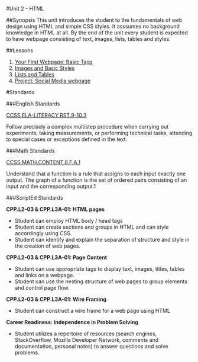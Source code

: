 #Unit 2 - HTML

##Synopsis
This unit introduces the student to the fundamentals of web design using HTML and simple CSS styles. It asssumes no background knowledge in HTML at all. By the end of the unit every student is expected to have webpage consisting of text, images, lists, tables and styles. 

##Lessons

1. [Your First Webpage: Basic Tags](lessons/1-BasicTags)
2. [Images and Basic Styles](lessons/2-ImageStyles)
3. [Lists and Tables](lessons/3-listTable)
3. [Project: Social Media webpage](lessons/4-project)
  
#Standards

###English Standards
 
[CCSS.ELA-LITERACY.RST.9-10.3](http://www.corestandards.org/ELA-Literacy/RST/9-10/3/)

Follow precisely a complex multistep procedure when carrying out experiments, taking measurements, or performing technical tasks, attending to special cases or exceptions defined in the text.

###Math Standards
 
[CCSS.MATH.CONTENT.8.F.A.1](http://www.corestandards.org/Math/Content/8/F/A/1/)

Understand that a function is a rule that assigns to each input exactly one output. The graph of a function is the set of ordered pairs consisting of an input and the corresponding output.1

###ScriptEd Standards

**CPP.L2-03 & CPP.L3A-01: HTML pages**  
* Student can employ HTML body / head tags  
* Student can create sections and groups in HTML and can style accordingly using CSS.      
* Student can identify and explain the separation of structure and style in the creation of web pages.

**CPP.L2-03 & CPP.L3A-01: Page Content**  
* Student can use appropriate tags to display text, images, titles, tables and links on a webpage.  
* Student can use the nesting structure of web pages to group elements and control page flow.

**CPP.L2-03 & CPP.L3A-01: Wire Framing**  
* Student can construct a wire frame for a web page using HTML
 
**Career Readiness: Independence in Problem Solving**  
* Student utilizes a repertoire of resources (search engines, StackOverflow, Mozilla Developer Network, comments and documentation, personal notes) to answer questions and solve problems.
